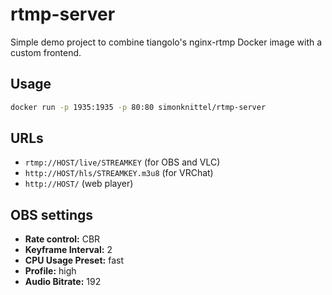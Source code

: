 # rtmp-server

Simple demo project to combine tiangolo's nginx-rtmp Docker image with a custom frontend.

## Usage

```sh
docker run -p 1935:1935 -p 80:80 simonknittel/rtmp-server
```

## URLs

* `rtmp://HOST/live/STREAMKEY` (for OBS and VLC)
* `http://HOST/hls/STREAMKEY.m3u8` (for VRChat)
* `http://HOST/` (web player)

## OBS settings

* **Rate control:** CBR
* **Keyframe Interval:** 2
* **CPU Usage Preset:** fast
* **Profile:** high
* **Audio Bitrate:** 192
